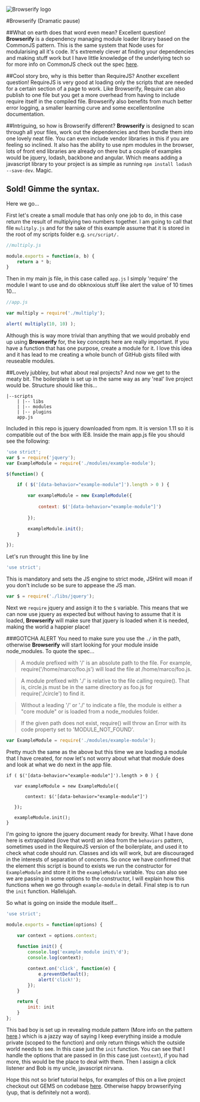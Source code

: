 ![Browserify logo](http://browserify.org/images/browserify.png)

#Browserify
(Dramatic pause)

##What on earth does that word even mean?
Excellent question! **Browserify** is a dependency managing module loader library based on the CommonJS pattern. This is the same system that Node uses for modularising all it's code. It's extremely clever at finding your dependencies and making stuff work but I have little knowledge of the underlying tech so for more info on CommonJS check out the spec [here](http://wiki.commonjs.org/wiki/CommonJS).

##Cool story bro, why is this better than RequireJS?
Another excellent question! RequireJS is very good at loading only the scripts that are needed for a certain section of a page to work. Like Browserify, Require can also publish to one file but you get a more overhead from having to include require itself in the compiled file. Browserify also benefits from much better error logging, a smaller learning curve and some excellentonline documentation.

##Intriguing, so how is Browserify different?
**Browserify** is designed to scan through all your files, work out the dependencies and then bundle them into one lovely neat file. You can even include vendor libraries in this if you are feeling so inclined. It also has the ability to use npm modules in the browser, lots of front end libraries are already on there but a couple of examples would be jquery, lodash, backbone and angular. Which means adding a javascript library to your project is as simple as running ```npm install lodash --save-dev```. Magic.

## Sold! Gimme the syntax.
Here we go...

First let's create a small module that has only one job to do, in this case return the result of multiplying two numbers together. I am going to call that file ```mulitply.js``` and for the sake of this example assume that it is stored in the root of my scripts folder e.g. ```src/script/.```


```javascript
//multiply.js

module.exports = function(a, b) {
	return a * b;
}
```

Then in my main js file, in this case called ```app.js``` I simply 'require' the module I want to use and do obknoxious stuff like alert the value of 10 times 10...

```javascript
//app.js

var multiply = require('./multiply');

alert( multiply(10, 10) );
```

Although this is way more trivial than anything that we would probably end up using **Browserify** for, the key concepts here are really important. If you have a function that has one purpose, create a module for it. I love this idea and it has lead to me creating a whole bunch of GitHub gists filled with reuseable modules.

##Lovely jubbley, but what about real projects?
And now we get to the meaty bit. The boilerplate is set up in the same way as any 'real' live project would be. Structure should like this...

    |--scripts
        | |-- libs
        | |-- modules
        | |-- plugins
        app.js
        
Included in this repo is jquery downloaded from npm. It is version 1.11 so it is compatible out of the box with IE8. Inside the main app.js file you should see the following:

```javascript
'use strict';
var $ = require('jquery');
var ExampleModule = require('./modules/example-module');

$(function() {

    if ( $('[data-behavior="example-module"]').length > 0 ) {

        var exampleModule = new ExampleModule({
        
            context: $('[data-behavior="example-module"]')
        
        });

        exampleModule.init();
    }

});
```

Let's run throught this line by line

```javascript
'use strict';
```

This is mandatory and sets the JS engine to strict mode, JSHint will moan if you don't include so be sure to appease the JS man.

```javascript
var $ = require('./libs/jquery');
```
Next we ```require``` jquery and assign it to the ```$``` variable. This means that we can now use jquery as expected but without having to assume that it is loaded, **Browserify** will make sure that jquery is loaded when it is needed, making the world a happier place!

###GOTCHA ALERT
You need to make sure you use the ```./``` in the path, otherwise **Browserify** will start looking for your module inside node_modules. To quote the spec...

> A module prefixed with '/' is an absolute path to the file. For example, require('/home/marco/foo.js') will load the file at  /home/marco/foo.js.

> A module prefixed with './' is relative to the file calling require(). That is, circle.js must be in the same directory as foo.js for  require('./circle') to find it.

> Without a leading '/' or './' to indicate a file, the module is either a "core module" or is loaded from a node_modules folder.

> If the given path does not exist, require() will throw an Error with its code property set to 'MODULE_NOT_FOUND'.

```javascript
var ExampleModule = require('./modules/example-module');
```
Pretty much the same as the above but this time we are loading a module that I have created, for now let's not worry about what that module does and look at what we do next in the app file.

```javscript
if ( $('[data-behavior="example-module"]').length > 0 ) {

   var exampleModule = new ExampleModule({
   
       context: $('[data-behavior="example-module"]')
   
   });

   exampleModule.init();
}
```
I'm going to ignore the jquery document ready for brevity. What I have done here is extrapolated (love that word) an idea from the ```behaviors``` pattern, sometimes used in the RequireJS version of the boilerplate, and used it to check what code should run. Classes and ids will work, but are discouraged in the interests of separation of concerns. So once we have confirmed that the element this script is bound to exists we run the constructor for ```ExampleModule``` and store it in the ```exampleModule``` variable. You can also see we are passing in some options to the constructor, I will explain how this functions when we go through ```example-module``` in detail. Final step is to run the ```init``` function. Hallelujah.

So what is going on inside the module itself...

```javascript
'use strict';

module.exports = function(options) {

    var context = options.context;
    
    function init() {
        console.log('example module init\'d');
        console.log(context);

        context.on('click', function(e) {
            e.preventDefault();
            alert('click!');
        });
    }

    return {
        init: init
    }
};
```
This bad boy is set up in revealing module pattern (More info on the pattern [here](http://addyosmani.com/resources/essentialjsdesignpatterns/book/#revealingmodulepatternjavascript).) which is a jazzy way of saying I keep everything inside a module private (scoped to the function) and only return things which the outside world needs to see. In this case just the ```init``` function. You can see that I handle the options that are passed in (in this case just ```context```), if you had more, this would be the place to deal with them. Then I assign a click listener and Bob is my uncle, javascript nirvana.

Hope this not so brief tutorial helps, for examples of this on a live project checkout out GEMS on codebase [here](https://zonecode.codebasehq.com/projects/gems/overview). Otherwise happy browserifying (yup, that is definitely not a word).